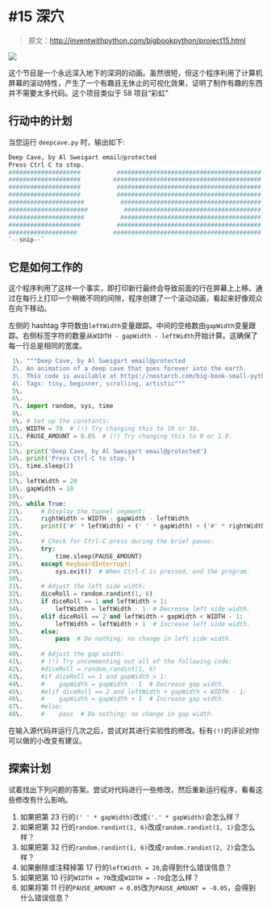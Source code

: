 # #15 深穴

> 原文：<http://inventwithpython.com/bigbookpython/project15.html>

![](img/9d995d63aaead72cad01120081eb8f75.png)

这个节目是一个永远深入地下的深洞的动画。虽然很短，但这个程序利用了计算机屏幕的滚动特性，产生了一个有趣且无休止的可视化效果，证明了制作有趣的东西并不需要太多代码。这个项目类似于 58 项目“彩虹”

## 行动中的计划

当您运行 `deepcave.py` 时，输出如下:

```py
Deep Cave, by Al Sweigart email@protected
Press Ctrl-C to stop.
####################          ########################################
####################         #########################################
####################          ########################################
####################          ########################################
#####################          #######################################
######################          ######################################
#####################          #######################################
####################          ########################################
###################          #########################################
`--snip--`
```

## 它是如何工作的

这个程序利用了这样一个事实，即打印新行最终会导致前面的行在屏幕上上移。通过在每行上打印一个稍微不同的间隙，程序创建了一个滚动动画，看起来好像观众在向下移动。

左侧的 hashtag 字符数由`leftWidth`变量跟踪。中间的空格数由`gapWidth`变量跟踪。右侧标签字符的数量从`WIDTH - gapWidth - leftWidth`开始计算。这确保了每一行总是相同的宽度。

```py
 1\. """Deep Cave, by Al Sweigart email@protected
 2\. An animation of a deep cave that goes forever into the earth.
 3\. This code is available at https://nostarch.com/big-book-small-python-programming
 4\. Tags: tiny, beginner, scrolling, artistic"""
 5\. 
 6\. 
 7\. import random, sys, time
 8\. 
 9\. # Set up the constants:
10\. WIDTH = 70  # (!) Try changing this to 10 or 30.
11\. PAUSE_AMOUNT = 0.05  # (!) Try changing this to 0 or 1.0.
12\. 
13\. print('Deep Cave, by Al Sweigart email@protected')
14\. print('Press Ctrl-C to stop.')
15\. time.sleep(2)
16\. 
17\. leftWidth = 20
18\. gapWidth = 10
19\. 
20\. while True:
21\.     # Display the tunnel segment:
22\.     rightWidth = WIDTH - gapWidth - leftWidth
23\.     print(('#' * leftWidth) + (' ' * gapWidth) + ('#' * rightWidth))
24\. 
25\.     # Check for Ctrl-C press during the brief pause:
26\.     try:
27\.         time.sleep(PAUSE_AMOUNT)
28\.     except KeyboardInterrupt:
29\.         sys.exit()  # When Ctrl-C is pressed, end the program.
30\. 
31\.     # Adjust the left side width:
32\.     diceRoll = random.randint(1, 6)
33\.     if diceRoll == 1 and leftWidth > 1:
34\.         leftWidth = leftWidth - 1  # Decrease left side width.
35\.     elif diceRoll == 2 and leftWidth + gapWidth < WIDTH - 1:
36\.         leftWidth = leftWidth + 1  # Increase left side width.
37\.     else:
38\.         pass  # Do nothing; no change in left side width.
39\. 
40\.     # Adjust the gap width:
41\.     # (!) Try uncommenting out all of the following code:
42\.     #diceRoll = random.randint(1, 6)
43\.     #if diceRoll == 1 and gapWidth > 1:
44\.     #    gapWidth = gapWidth - 1  # Decrease gap width.
45\.     #elif diceRoll == 2 and leftWidth + gapWidth < WIDTH - 1:
46\.     #    gapWidth = gapWidth + 1  # Increase gap width.
47\.     #else:
48\.     #    pass  # Do nothing; no change in gap width. 
```

在输入源代码并运行几次之后，尝试对其进行实验性的修改。标有`(!)`的评论对你可以做的小改变有建议。

## 探索计划

试着找出下列问题的答案。尝试对代码进行一些修改，然后重新运行程序，看看这些修改有什么影响。

1.  如果把第 23 行的`(' ' * gapWidth)`改成`('.' * gapWidth)`会怎么样？
2.  如果把第 32 行的`random.randint(1, 6)`改成`random.randint(1, 1)`会怎么样？
3.  如果把第 32 行的`random.randint(1, 6)`改成`random.randint(2, 2)`会怎么样？
4.  如果删除或注释掉第 17 行的`leftWidth = 20`,会得到什么错误信息？
5.  如果把第 10 行的`WIDTH = 70`改成`WIDTH = -70`会怎么样？
6.  如果将第 11 行的`PAUSE_AMOUNT = 0.05`改为`PAUSE_AMOUNT = -0.05`，会得到什么错误信息？